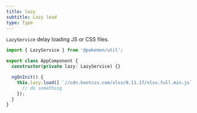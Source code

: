 ```yaml
---
title: lazy
subtitle: Lazy load
type: Type
---
```


`LazyService` delay loading JS or CSS files.

```ts
import { LazyService } from '@pokemon/util';

export class AppComponent {
  constructor(private lazy: LazyService) {}

  ngOnInit() {
    this.lazy.load([ `//cdn.bootcss.com/xlsx/0.11.17/xlsx.full.min.js` ]).then(() => {
      // do something
    });
  }
}
```
